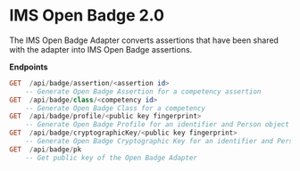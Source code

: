 # IMS Open Badge 2.0

The IMS Open Badge Adapter converts assertions that have been shared with the adapter into IMS Open Badge assertions.

**Endpoints**
```hs
GET  /api/badge/assertion/<assertion id>
    -- Generate Open Badge Assertion for a competency assertion
GET  /api/badge/class/<competency id>
    -- Generate Open Badge Class for a competency
GET  /api/badge/profile/<public key fingerprint>
    -- Generate Open Badge Profile for an identifier and Person object
GET  /api/badge/cryptographicKey/<public key fingerprint>
    -- Generate Open Badge Cryptographic Key for an identifier and Person object
GET  /api/badge/pk
    -- Get public key of the Open Badge Adapter
```